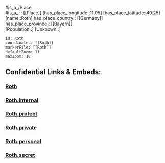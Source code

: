 ﻿---
location: [49.25,11.05] 
mapzoom: [7,12] 
mapmarker: city 
type: City
tags:
- geo/City


SpocWebEntityId: 33784
isDeleted: false
confidential: public

---
#is_a_/Place  
#is_a_ :: [[Place]] 
[has_place_longitude::11.05] 
[has_place_latitude::49.25] 
[name::Roth] 
has_place_country:: [[Germany]]  
has_place_province:: [[Bayern]]  
[Population::] 
[Unknown::] 


```leaflet
id: Roth
coordinates: [[Roth]] 
markerFile: [[Roth]] 
defaultZoom: 11 
maxZoom: 18
```


## Confidential Links & Embeds: 

### [Roth](/_public/Earth/Continent/Europe/Europe~Central/Germany/Germany~West/Bayern/counties~Bayern/Roth/cities~Roth/Roth-city/City/Roth.md) 

### [Roth.internal](/_internal/Earth/Continent/Europe/Europe~Central/Germany/Germany~West/Bayern/counties~Bayern/Roth/cities~Roth/Roth-city/City/Roth.internal.md) 

### [Roth.protect](/_protect/Earth/Continent/Europe/Europe~Central/Germany/Germany~West/Bayern/counties~Bayern/Roth/cities~Roth/Roth-city/City/Roth.protect.md) 

### [Roth.private](/_private/Earth/Continent/Europe/Europe~Central/Germany/Germany~West/Bayern/counties~Bayern/Roth/cities~Roth/Roth-city/City/Roth.private.md) 

### [Roth.personal](/_personal/Earth/Continent/Europe/Europe~Central/Germany/Germany~West/Bayern/counties~Bayern/Roth/cities~Roth/Roth-city/City/Roth.personal.md) 

### [Roth.secret](/_secret/Earth/Continent/Europe/Europe~Central/Germany/Germany~West/Bayern/counties~Bayern/Roth/cities~Roth/Roth-city/City/Roth.secret.md) 

